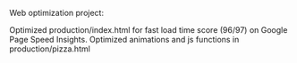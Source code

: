 Web optimization project: 

Optimized production/index.html for fast load time score (96/97) on Google Page Speed Insights.
Optimized animations and js functions in production/pizza.html
